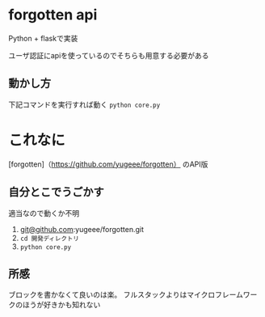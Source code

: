 # forgotten api


Python + flaskで実装

ユーザ認証にapiを使っているのでそちらも用意する必要がある

## 動かし方
下記コマンドを実行すれば動く
```python core.py```


# これなに
[forgotten]（https://github.com/yugeee/forgotten） のAPI版

## 自分とこでうごかす

適当なので動くか不明

1. git@github.com:yugeee/forgotten.git
3. ```cd 開発ディレクトリ```
4. ```python core.py```

## 所感

ブロックを書かなくて良いのは楽。
フルスタックよりはマイクロフレームワークのほうが好きかも知れない
